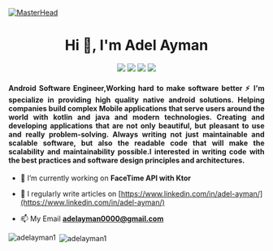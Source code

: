 [![MasterHead](https://1.bp.blogspot.com/-7A4WynwLsMw/XbBpCXG8fHI/AAAAAAAAMt4/uOa1bpLskYgrwGbllhSu2SDj_Mig8SXJQCLcBGAsYHQ/s1600/2000_600px.gif)](https://github.com/adelayman1)
<h1 align="center">Hi 👋, I'm Adel Ayman</h1>
<p align="center">
<a href="https://www.linkedin.com/in/adel-ayman/"><img src="https://img.shields.io/badge/-Adel%20Ayman-0077B5?style=flat&logo=Linkedin&logoColor=white"/></a>
<a href="https://t.me/Adel_ayman"><img src="https://img.shields.io/badge/-Adel%20Ayman-09c?style=flat&logo=telegram"/></a>
<a href="https://www.facebook.com/adel.mo.9655"><img src="https://img.shields.io/badge/-AdelAyman-1877F2?style=flat&logo=Facebook&logoColor=white"/></a>
<a href="mailto:adelayman0000@gmail.com"><img src="https://img.shields.io/badge/-Adel%20Ayman-D14836?style=flat&logo=Gmail&logoColor=white"/></a>
</p>
<h4 align="justify">Android Software Engineer,Working hard to make software better ⚡ I'm specialize in providing high quality native android solutions. Helping companies build complex Mobile applications that serve users around the world with kotlin and java and modern technologies. Creating and developing applications that are not only beautiful, but pleasant to use and really problem-solving. Always writing not just maintainable and scalable software, but also the readable code that will make the scalability and maintainability possible.I interested in writing code with the best practices and software design principles and architectures.</h4>

- 🔭 I’m currently working on **FaceTime API with Ktor**

- 📝 I regularly write articles on [https://www.linkedin.com/in/adel-ayman/](https://www.linkedin.com/in/adel-ayman/)

- 📫 My Email **adelayman0000@gmail.com**

<p><img align="left" src="https://github-readme-streak-stats.herokuapp.com/?user=adelayman1&theme=tokyonight&hide_border=false" alt="adelayman1" /></p>
<p>&nbsp;<img align="center" src="https://github-readme-stats.vercel.app/api?username=adelayman1&show_icons=true&locale=en&theme=tokyonight&hide_border=false" alt="adelayman1" /></p>
